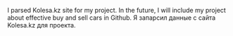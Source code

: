 I parsed Kolesa.kz site for my project. In the future, I will include my project about effective buy and sell cars in Github.
Я запарсил данные с сайта Kolesa.kz для проекта.


